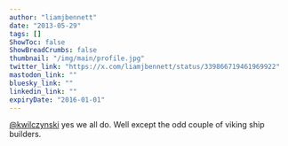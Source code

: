 ```yaml
---
author: "liamjbennett"
date: "2013-05-29"
tags: []
ShowToc: false
ShowBreadCrumbs: false
thumbnail: "/img/main/profile.jpg"
twitter_link: "https://x.com/liamjbennett/status/339866719461969922"
mastodon_link: ""
bluesky_link: ""
linkedin_link: ""
expiryDate: "2016-01-01"
---
```


[@kwilczynski](https://x.com/kwilczynski) yes we all do. Well except the odd couple of viking ship builders.

